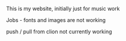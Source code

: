 This is my website, initially just for music work

Jobs - fonts and images are not working

push / pull from clion not currently working
